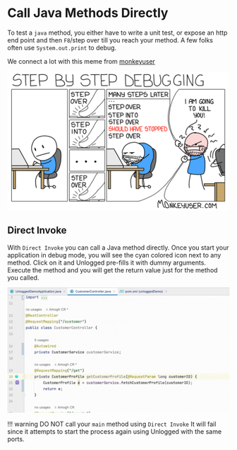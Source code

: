 # Call Java Methods Directly

To test a ```java``` method, you either have to write a unit test, or expose an http end point and then ```F8```/step over till you reach your method. A few folks often use ```System.out.print``` to debug. 

We connect a lot with this meme from [monkeyuser](https://www.monkeyuser.com/2017/step-by-step-debugging/)

![](assets/images/debugging.png) 

## Direct Invoke 

With ```Direct Invoke``` you can call a Java method directly. Once you start your application in debug mode, you will see the cyan colored icon next to any method. Click on it and Unlogged pre-fills it with dummy arguments. Execute the method and you will get the return value just for the method you called.

![](assets/images/di.gif)

!!! warning
    DO NOT call your ```main``` method using ```Direct Invoke``` It will fail since it attempts to start the process again using Unlogged with the same ports.
